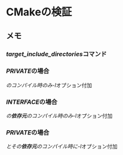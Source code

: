 # CMakeの検証

## メモ
### *target\_include\_directories*コマンド
### *PRIVATE*の場合
*<target>*のコンパイル時のみ*-I*オプション付加
### *INTERFACE*の場合
*<target>*の**依存元**のコンパイル時のみ*-I*オプション付加
### *PRIVATE*の場合
*<target>*とその**依存元**のコンパイル時に*-I*オプション付加
